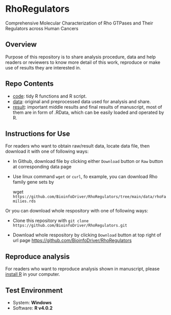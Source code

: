 # RhoRegulators
Comprehensive Molecular Characterization of Rho GTPases and Their Regulators across Human Cancers

## Overview

Purpose of this repository is to share analysis procedure, data and help readers or reviewers to know more detail of this work, reproduce or make use of results they are interested in.

## Repo Contents

* [code](https://github.com/BioinfoDriver/RhoRegulators/tree/main/code): tidy R functions and R script.
* [data](https://github.com/BioinfoDriver/RhoRegulators/tree/main/data): original and preprocessed data used for analysis and share.
* [result](https://github.com/BioinfoDriver/RhoRegulators/tree/main/result): important middle results and final results of manuscript, most of them are in form of .RData, which can be easily loaded and operated by R.

## Instructions for Use
For readers who want to obtain raw/result data, locate data file, then download it with one of following ways:

* In Github, download file by clicking either `Download` button or `Raw` button at corresponding data page

* Use linux command `wget` or `curl`, fo example, you can download Rho family gene sets by

  wget `https://github.com/BioinfoDriver/RhoRegulators/tree/main/data/rhoFamilies.rds`

Or you can download whole respository with one of following ways:

* Clone this repository with `git clone https://github.com/BioinfoDriver/RhoRegulators.git`

* Download whole respository by clicking `Download` button at top right of url page https://github.com/BioinfoDriver/RhoRegulators

## Reproduce analysis

For readers who want to reproduce analysis shown in manuscript, please [install R](https://cran.r-project.org/) in your computer.

## Test Environment
* System: **Windows**
* Software: **R v4.0.2**
